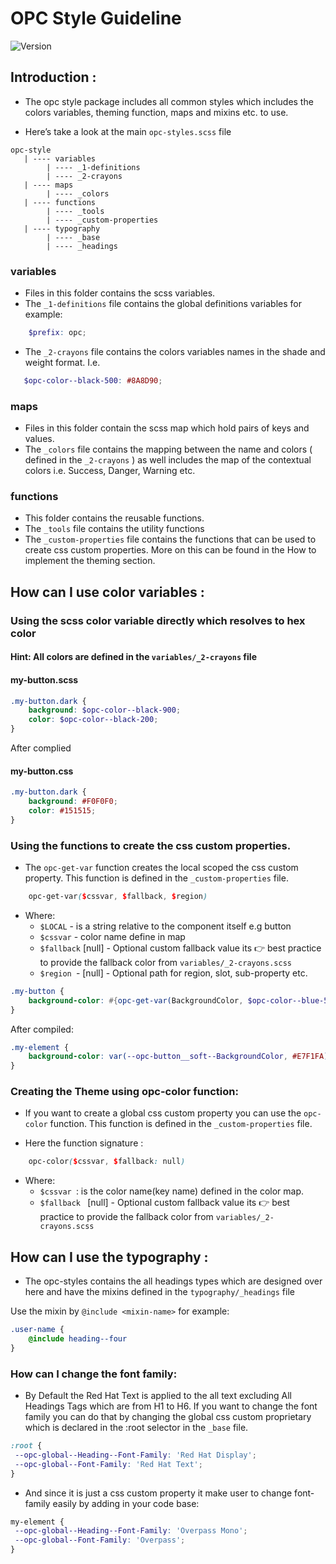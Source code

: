 # OPC Style Guideline

![Version](https://img.shields.io/badge/version-0.0.2-blue.svg?cacheSeconds=2592000)

## Introduction :

- The opc style package includes all common styles which includes the colors variables, theming function, maps and mixins etc. to use.

- Here’s take a look at the main `opc-styles.scss` file 
```
opc-style
   | ---- variables
    	| ---- _1-definitions
	    | ---- _2-crayons
   | ---- maps
	    | ---- _colors
   | ---- functions
	    | ---- _tools
	    | ---- _custom-properties
   | ---- typography
	    | ---- _base
	    | ---- _headings
```

### variables 
- Files in this folder contains the scss variables.
- The `_1-definitions` file contains the global definitions variables for example: 
```scss 
    $prefix: opc;
 ```
- The `_2-crayons` file contains the colors variables names in the shade and weight format.
I.e.
 ```scss 
    $opc-color--black-500: #8A8D90; 
```

### maps
- Files in this folder contain the scss map which hold pairs of keys and values.
- The `_colors` file contains the mapping between the name and colors ( defined in the `_2-crayons` ) as well includes the map of the contextual colors i.e. Success, Danger, Warning etc.

### functions
- This folder contains the reusable functions.
- The `_tools` file contains the utility functions
- The `_custom-properties` file contains the functions that can be used to create css custom properties. More on this can be found in the How to implement the theming section. 

## How can I use color variables :
### Using the scss color variable directly which resolves to hex color
#### Hint: All colors are defined in the `variables/_2-crayons` file

#### my-button.scss
```scss
.my-button.dark {
    background: $opc-color--black-900;
    color: $opc-color--black-200;
}
```
After complied 
#### my-button.css
```css
.my-button.dark {
    background: #F0F0F0;
    color: #151515;
}
```

### Using the functions to create the css custom properties.
- The `opc-get-var` function creates the local scoped the css custom property. This function is defined in the `_custom-properties` file.

```scss
    opc-get-var($cssvar, $fallback, $region)
```
- Where: 
    - ``` $LOCAL ``` - is a string relative to the component itself e.g button
    - ``` $cssvar ``` - color name define in map
    - ``` $fallback ``` [null] - Optional custom fallback value its 👉 best practice to provide the fallback color from `variables/_2-crayons.scss`
    - ```$region ```- [null] - Optional path for region, slot, sub-property etc.

```scss
.my-button {
    background-color: #{opc-get-var(BackgroundColor, $opc-color--blue-50, soft)};
}
```

After compiled: 
```css
.my-element {
    background-color: var(--opc-button__soft--BackgroundColor, #E7F1FA);
}
```

### Creating the Theme using opc-color function:
- If you want to create a global css custom property you can use the `opc-color` function.
This function is defined in the `_custom-properties` file.

- Here the function signature :
```scss 
    opc-color($cssvar, $fallback: null)
```

- Where:
    - ```$cssvar ```:  is the color name(key name) defined in the color map.
    - ```$fallback ``` [null] - Optional custom fallback value its 👉 best practice to provide the fallback color from `variables/_2-crayons.scss`

## How can I use the typography :
- The opc-styles contains the all headings types which are designed over here and have the mixins defined in the `typography/_headings` file

Use the mixin by `@include <mixin-name>` for example:
```scss
.user-name {
    @include heading--four
}
```

### How can I change the font family: 
- By Default the Red Hat Text is applied to the all text excluding All Headings Tags which are from H1 to H6. If you want to change the font family you can do that by changing the global css custom proprietary which is declared in the :root selector in the `_base` file.

```css
:root {
 --opc-global--Heading--Font-Family: 'Red Hat Display';
 --opc-global--Font-Family: 'Red Hat Text';
}
```

- And since it is just a css custom property it make user to change font-family easily by adding in your code base:

```css
my-element {
 --opc-global--Heading--Font-Family: 'Overpass Mono';
 --opc-global--Font-Family: 'Overpass';
}
```
